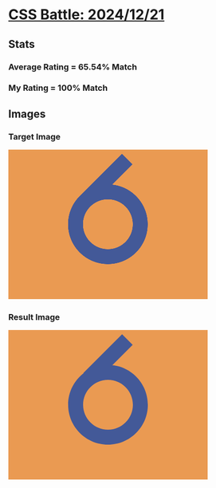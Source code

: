 # [CSS Battle: 2024/12/21](https://cssbattle.dev/play/B3vyJ5qdX51ml7949Dxa)

## Stats

### Average Rating = 65.54% Match

### My Rating = 100% Match

## Images

### Target Image

![](./images/target.png)

### Result Image

![](./images/result.png)
